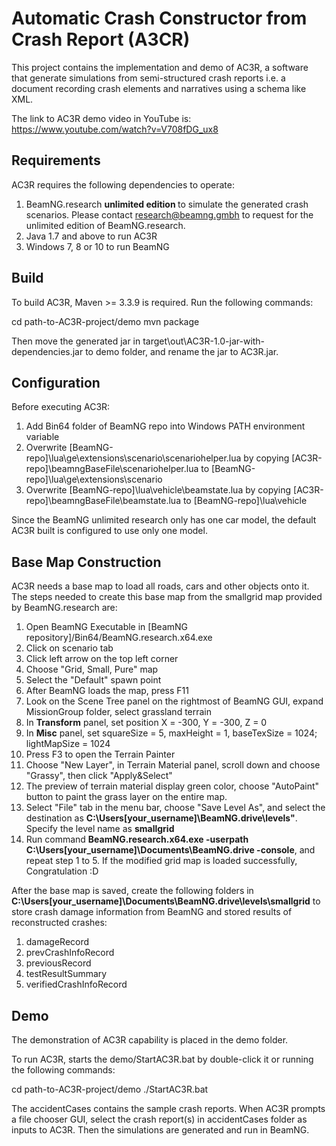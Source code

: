 # Automatic Crash Constructor from Crash Report (A3CR) 

This project contains the implementation and demo of AC3R, a software that generate simulations from semi-structured crash reports i.e. a document recording crash elements and narratives using a schema like XML.

The link to AC3R demo video in YouTube is:
https://www.youtube.com/watch?v=V708fDG_ux8

## Requirements

AC3R requires the following dependencies to operate: 

1. BeamNG.research <b> unlimited edition </b> to simulate the generated crash scenarios. Please contact research@beamng.gmbh to request for the unlimited edition of BeamNG.research.
2. Java 1.7 and above to run AC3R
3. Windows 7, 8 or 10 to run BeamNG 

## Build

To build AC3R, Maven >= 3.3.9 is required. Run the following commands:

cd path-to-AC3R-project/demo
mvn package

Then move the generated jar in target\out\AC3R-1.0-jar-with-dependencies.jar to demo folder, and rename the jar to AC3R.jar.

## Configuration

Before executing AC3R:

1. Add Bin64 folder of BeamNG repo into Windows PATH environment variable
2. Overwrite [BeamNG-repo]\lua\ge\extensions\scenario\scenariohelper.lua by copying [AC3R-repo]\beamngBaseFile\scenariohelper.lua to [BeamNG-repo]\lua\ge\extensions\scenario
3. Overwrite [BeamNG-repo]\lua\vehicle\beamstate.lua by copying [AC3R-repo]\beamngBaseFile\beamstate.lua to [BeamNG-repo]\lua\vehicle

Since the BeamNG unlimited research only has one car model, the default AC3R built is configured to use only one model.

## Base Map Construction

AC3R needs a base map to load all roads, cars and other objects onto it. The steps needed to create this base map from the smallgrid map provided by BeamNG.research are:

1. Open BeamNG Executable in [BeamNG repository]/Bin64/BeamNG.research.x64.exe
2. Click on scenario tab
3. Click left arrow on the top left corner
4. Choose "Grid, Small, Pure" map
5. Select the "Default" spawn point
6. After BeamNG loads the map, press F11 
7. Look on the Scene Tree panel on the rightmost of BeamNG GUI, expand MissionGroup folder, select grassland terrain
8. In **Transform** panel, set position X = -300, Y = -300, Z = 0
9. In **Misc** panel, set squareSize = 5, maxHeight = 1, baseTexSize = 1024; lightMapSize = 1024
10. Press F3 to open the Terrain Painter 
11. Choose "New Layer", in Terrain Material panel, scroll down and choose "Grassy", then click "Apply&Select"
12. The preview of terrain material display green color, choose "AutoPaint" button to paint the grass layer on the entire map.
13. Select "File" tab in the menu bar, choose "Save Level As", and select the destination as **C:\Users\[your_username]\BeamNG.drive\levels"**. Specify the level name as **smallgrid**
14. Run command **BeamNG.research.x64.exe -userpath C:\Users\[your_username]\Documents\BeamNG.drive -console**, and repeat step 1 to 5. If the modified grid map is loaded successfully, Congratulation :D

After the base map is saved, create the following folders in **C:\Users\[your_username]\Documents\BeamNG.drive\levels\smallgrid** to store crash damage information from BeamNG and stored results of reconstructed crashes:

1. damageRecord
2. prevCrashInfoRecord
3. previousRecord
4. testResultSummary
5. verifiedCrashInfoRecord

## Demo

The demonstration of AC3R capability is placed in the demo folder.

To run AC3R, starts the demo/StartAC3R.bat by double-click it or running the following commands:

cd path-to-AC3R-project/demo
./StartAC3R.bat

The accidentCases contains the sample crash reports. When AC3R prompts a file chooser GUI, select the crash report(s) in accidentCases folder as inputs to AC3R. Then the simulations are generated and run in BeamNG.
